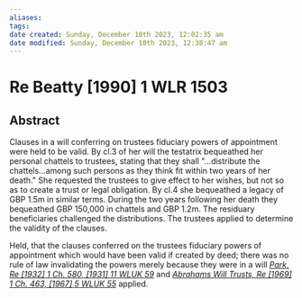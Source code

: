 ```yaml
---
aliases: 
tags: 
date created: Sunday, December 10th 2023, 12:02:35 am
date modified: Sunday, December 10th 2023, 12:38:47 am
---
```


# Re Beatty [1990] 1 WLR 1503

## Abstract

Clauses in a will conferring on trustees fiduciary powers of appointment were held to be valid. By cl.3 of her will the testatrix bequeathed her personal chattels to trustees, stating that they shall "…distribute the chattels…among such persons as they think fit within two years of her death." She requested the trustees to give effect to her wishes, but not so as to create a trust or legal obligation. By cl.4 she bequeathed a legacy of GBP 1.5m in similar terms. During the two years following her death they bequeathed GBP 150,000 in chattels and GBP 1.2m. The residuary beneficiaries challenged the distributions. The trustees applied to determine the validity of the clauses.

Held, that the clauses conferred on the trustees fiduciary powers of appointment which would have been valid if created by deed; there was no rule of law invalidating the powers merely because they were in a will _[Park, Re [1932] 1 Ch. 580, [1931] 11 WLUK 59](https://uk.westlaw.com/Document/I19DD4FD0E42811DA8FC2A0F0355337E9/View/FullText.html?originationContext=document&transitionType=DocumentItem&ppcid=6e0cd2f4be484e69b442def6d2e00bd6&contextData=(sc.Default))_ and _[Abrahams Will Trusts, Re [1969] 1 Ch. 463, [1967] 5 WLUK 55](https://uk.westlaw.com/Document/I47B67BD1E42711DA8FC2A0F0355337E9/View/FullText.html?originationContext=document&transitionType=DocumentItem&ppcid=6e0cd2f4be484e69b442def6d2e00bd6&contextData=(sc.Default))_ applied.
